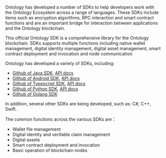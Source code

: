 
Ontology has developed a number of SDKs to help developers work with the Ontology Ecosystem across a range of languages. These SDKs include items such as encryption algorithms, RPC interaction and smart contract functions and are an important bridge for interaction between applications and the Ontology blockchain.

This official Ontology SDK is a comprehensive library for the Ontology blockchain. SDKs supports multiple functions including native wallet management, digital identity management, digital asset management, smart contract deployment and invocation and node communication

Ontology has developed a variety of SDKs, including:

* [Github of Java SDK](https://github.com/ontio/ontology-java-sdk), [API docs](https://apidoc.ont.io/javasdk/)
* [Github of Android SDK](https://github.com/ontio-community/ontology-andriod-sdk), [API docs](https://apidoc.ont.io/javasdk/)
* [Github of Typescript SDK](https://github.com/ontio/ontology-ts-sdk), [API docs](https://apidoc.ont.io/tssdk/)
* [Github of Python SDK](https://github.com/ontio/ontology-python-sdk), [API docs](https://apidoc.ont.io/pythonsdk/)
* [Github of Golang SDK](https://github.com/ontio/ontology-go-sdk)

In addition, several other SDKs are being developed, such as: C#, C++, Swift.

The common functions across the various SDKs are：

* Wallet file management
* Digital identity and verifable claim management
* Digital assets
* Smart contract deployment and invocation
* Basic operation of blockchain nodes 




 